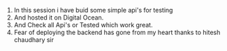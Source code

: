 1. In this session i have buid some simple api's for testing 
2. And hosted it on Digital Ocean.
3. And Check all Api's or Tested which work great.
4. Fear of deploying the backend has gone from my heart thanks to hitesh chaudhary sir
